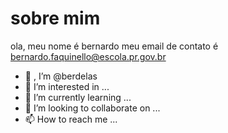 # sobre mim
ola, meu nome é bernardo
meu email de contato é bernardo.faquinello@escola.pr.gov.br
- 👋 , I’m @berdelas
- 👀 I’m interested in ...
- 🌱 I’m currently learning ...
- 💞️ I’m looking to collaborate on ...
- 📫 How to reach me ...

<!---
berdelas/berdelas is a ✨ special ✨ repository because its `README.md` (this file) appears on your GitHub profile.
You can click the Preview link to take a look at your changes.
--->

